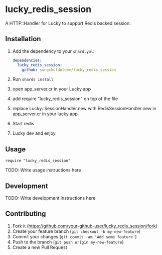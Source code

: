 # lucky_redis_session

A HTTP::Handler for Lucky to support Redis backed session.

## Installation

1. Add the dependency to your `shard.yml`:

   ```yaml
   dependencies:
     lucky_redis_session:
       github: sungchuldotdev/lucky_redis_session
   ```
2. Run `shards install`
3. open app_server.cr in your Lucky app
4. add require "lucky_redis_session" on top of the file
3. replace Lucky::SessionHandler.new with RedisSessionHandler.new in app_server.cr in your lucky app.
4. Start redis
5. Lucky dev and enjoy.

## Usage

```crystal
require "lucky_redis_session"
```

TODO: Write usage instructions here

## Development

TODO: Write development instructions here

## Contributing

1. Fork it (<https://github.com/your-github-user/lucky_redis_session/fork>)
2. Create your feature branch (`git checkout -b my-new-feature`)
3. Commit your changes (`git commit -am 'Add some feature'`)
4. Push to the branch (`git push origin my-new-feature`)
5. Create a new Pull Request